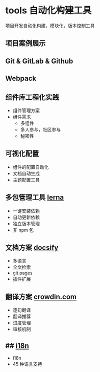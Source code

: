 # tools 自动化构建工具
项目开发自动化构建，模块化，版本控制工具

## 项目案例展示


## Git & GitLab & Github


## Webpack


## 组件库工程化实践
* 组件管理方案
* 组件需求
	- 多组件
	- 多人参与，社区参与
	- 秘密性


## 可视化配置
* 组件的配置自动化
* 文档自动生成
* 主题配置工具


## 多包管理工具 [lerna](https://lernajs.io)
* 一键安装依赖
* 自动更新依赖
* 独立版本管理
* 非 npm 包


## 文档方案 [docsify](https://docsify.js.org/#/zh-cn/quickstart)
* 多语言
* 全文检索
* git pages
* 插件扩展


## 翻译方案 [crowdin.com](https://crowdin.com)
* 逐句翻译
* 翻译推荐
* 进度管理
* 审核机制


## ## [i18n]()
* i18n
* 45 种语言支持








